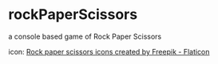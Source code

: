# rockPaperScissors
a console based game of Rock Paper Scissors

icon:
<a href="https://www.flaticon.com/free-icons/rock-paper-scissors" title="rock paper scissors icons">Rock paper scissors icons created by Freepik - Flaticon</a>
